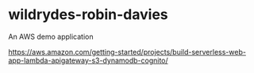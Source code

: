 # wildrydes-robin-davies

An AWS demo application

https://aws.amazon.com/getting-started/projects/build-serverless-web-app-lambda-apigateway-s3-dynamodb-cognito/
